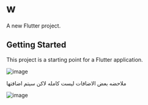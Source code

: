 # w

A new Flutter project.

## Getting Started

This project is a starting point for a Flutter application.

![image](https://github.com/T0XT/AL-QURAN-APP/assets/149956522/5cb315e1-9db8-4a29-9c4c-9abb26f66a6b)

ملاحضه بعض الاضافات ليست كامله لاكن سيتم اضافتها


![image](https://github.com/T0XT/AL-QURAN-APP/assets/149956522/515f3af5-bc92-49fe-bf80-daef92cd7636)


